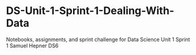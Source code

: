 # DS-Unit-1-Sprint-1-Dealing-With-Data
Notebooks, assignments, and sprint challenge for Data Science Unit 1 Sprint 1
Samuel Hepner DS6
